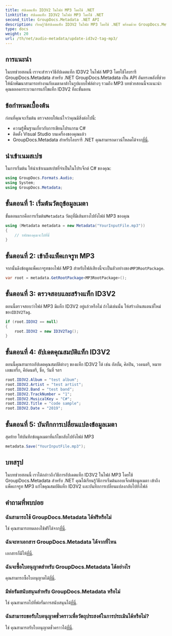 ```yaml
---
title: อัปเดตแท็ก ID3V2 ในไฟล์ MP3 โดยใช้ .NET
linktitle: อัปเดตแท็ก ID3V2 ในไฟล์ MP3 โดยใช้ .NET
second_title: GroupDocs.Metadata .NET API
description: เรียนรู้วิธีอัปเดตแท็ก ID3V2 ในไฟล์ MP3 โดยใช้ .NET พร้อมด้วย GroupDocs.Metadata เพื่อการจัดการไฟล์ที่มีประสิทธิภาพ
type: docs
weight: 20
url: /th/net/audio-metadata/update-id3v2-tag-mp3/
---
```

## การแนะนำ
ในบทช่วยสอนนี้ เราจะสำรวจวิธีอัปเดตแท็ก ID3V2 ในไฟล์ MP3 โดยใช้ไลบรารี GroupDocs.Metadata สำหรับ .NET GroupDocs.Metadata เป็น API อันทรงพลังที่ช่วยให้นักพัฒนาสามารถทำงานกับเมตาดาต้าในรูปแบบไฟล์ต่างๆ รวมถึง MP3 บทช่วยสอนนี้จะแนะนำคุณตลอดกระบวนการแก้ไขแท็ก ID3V2 ทีละขั้นตอน
## ข้อกำหนดเบื้องต้น
ก่อนที่คุณจะเริ่มต้น ตรวจสอบให้แน่ใจว่าคุณมีสิ่งต่อไปนี้:
- ความรู้พื้นฐานเกี่ยวกับการเขียนโปรแกรม C#
- ติดตั้ง Visual Studio บนเครื่องของคุณแล้ว
-  GroupDocs.Metadata สำหรับไลบรารี .NET คุณสามารถดาวน์โหลดได้จาก[ที่นี่](https://releases.groupdocs.com/metadata/net/).

## นำเข้าเนมสเปซ
ในการเริ่มต้น ให้นำเข้าเนมสเปซที่จำเป็นในโปรเจ็กต์ C# ของคุณ:
```csharp
using GroupDocs.Formats.Audio;
using System;
using GroupDocs.Metadata;
```
## ขั้นตอนที่ 1: เริ่มต้นวัตถุข้อมูลเมตา
 ขั้นตอนแรกคือการเริ่มต้น`Metadata` วัตถุที่มีเส้นทางไปยังไฟล์ MP3 ของคุณ
```csharp
using (Metadata metadata = new Metadata("YourInputFile.mp3"))
{
    // รหัสของคุณจะไปที่นี่
}
```
## ขั้นตอนที่ 2: เข้าถึงแพ็คเกจรูท MP3
 จากนั้นดึงข้อมูลแพ็คเกจรูทของไฟล์ MP3 สำหรับไฟล์เสียงนี้จะเป็นตัวอย่างของ`MP3RootPackage`.
```csharp
var root = metadata.GetRootPackage<MP3RootPackage>();
```
## ขั้นตอนที่ 3: ตรวจสอบและสร้างแท็ก ID3V2
 ตอนนี้ตรวจสอบว่าไฟล์ MP3 มีแท็ก ID3V2 อยู่แล้วหรือไม่ ถ้าไม่เช่นนั้น ให้สร้างอินสแตนซ์ใหม่ของ`ID3V2Tag`.
```csharp
if (root.ID3V2 == null)
{
    root.ID3V2 = new ID3V2Tag();
}
```
## ขั้นตอนที่ 4: อัปเดตคุณสมบัติแท็ก ID3V2
ตอนนี้คุณสามารถอัปเดตคุณสมบัติต่างๆ ของแท็ก ID3V2 ได้ เช่น อัลบั้ม, ศิลปิน, วงดนตรี, หมายเลขแทร็ก, คีย์ดนตรี, ชื่อ, วันที่ ฯลฯ
```csharp
root.ID3V2.Album = "test album";
root.ID3V2.Artist = "test artist";
root.ID3V2.Band = "test band";
root.ID3V2.TrackNumber = "1";
root.ID3V2.MusicalKey = "C#";
root.ID3V2.Title = "code sample";
root.ID3V2.Date = "2019";
```
## ขั้นตอนที่ 5: บันทึกการเปลี่ยนแปลงข้อมูลเมตา
สุดท้าย ให้บันทึกข้อมูลเมตาที่แก้ไขกลับไปยังไฟล์ MP3
```csharp
metadata.Save("YourInputFile.mp3");
```

## บทสรุป
ในบทช่วยสอนนี้ เราได้กล่าวถึงวิธีการอัปเดตแท็ก ID3V2 ในไฟล์ MP3 โดยใช้ GroupDocs.Metadata สำหรับ .NET คุณได้เรียนรู้วิธีการเริ่มต้นออบเจ็กต์ข้อมูลเมตา เข้าถึงแพ็คเกจรูท MP3 แก้ไขคุณสมบัติแท็ก ID3V2 และบันทึกการเปลี่ยนแปลงกลับไปยังไฟล์

## คำถามที่พบบ่อย
### ฉันสามารถใช้ GroupDocs.Metadata ได้ฟรีหรือไม่
 ใช่ คุณสามารถทดลองใช้ฟรีได้จาก[ที่นี่](https://releases.groupdocs.com/).
### ฉันจะหาเอกสาร GroupDocs.Metadata ได้จากที่ไหน
 เอกสารก็มีให้[ที่นี่](https://reference.groupdocs.com/metadata/net/).
### ฉันจะซื้อใบอนุญาตสำหรับ GroupDocs.Metadata ได้อย่างไร
 คุณสามารถซื้อใบอนุญาตได้[ที่นี่](https://purchase.groupdocs.com/buy).
### มีฟอรัมสนับสนุนสำหรับ GroupDocs.Metadata หรือไม่
 ใช่ คุณสามารถไปที่ฟอรั่มการสนับสนุนได้[ที่นี่](https://forum.groupdocs.com/c/metadata/14).
### ฉันสามารถขอรับใบอนุญาตชั่วคราวเพื่อวัตถุประสงค์ในการประเมินได้หรือไม่?
 ใช่ คุณสามารถรับใบอนุญาตชั่วคราวได้[ที่นี่](https://purchase.groupdocs.com/temporary-license/).